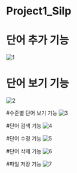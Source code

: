 # Project1_Silp

# 단어 추가 기능
![1](https://github.com/hanminyee/Dummy/blob/main/%EC%8A%A4%ED%81%AC%EB%A6%B0%EC%83%B7%202023-09-03%20%EC%98%A4%ED%9B%84%204.31.45.png)

# 단어 보기 기능
![2](https://github.com/hanminyee/Dummy/blob/main/%EC%8A%A4%ED%81%AC%EB%A6%B0%EC%83%B7%202023-09-03%20%EC%98%A4%ED%9B%84%204.32.11.png)

#수준별 단어 보기 기능
![3](https://github.com/hanminyee/Dummy/blob/main/%EC%8A%A4%ED%81%AC%EB%A6%B0%EC%83%B7%202023-09-03%20%EC%98%A4%ED%9B%84%204.32.11.png)


#단어 검색 기능
![4](https://github.com/hanminyee/Dummy/blob/main/%EC%8A%A4%ED%81%AC%EB%A6%B0%EC%83%B7%202023-09-03%20%EC%98%A4%ED%9B%84%204.32.11.png)


#단어 수정 기능
![5](https://github.com/hanminyee/Dummy/blob/main/%EC%8A%A4%ED%81%AC%EB%A6%B0%EC%83%B7%202023-09-03%20%EC%98%A4%ED%9B%84%204.32.11.png)


#단어 삭제 기능
![6](https://github.com/hanminyee/Dummy/blob/main/%EC%8A%A4%ED%81%AC%EB%A6%B0%EC%83%B7%202023-09-03%20%EC%98%A4%ED%9B%84%204.32.11.png)


#파일 저장 기능
![7](https://github.com/hanminyee/Dummy/blob/main/%EC%8A%A4%ED%81%AC%EB%A6%B0%EC%83%B7%202023-09-03%20%EC%98%A4%ED%9B%84%204.32.11.png)



